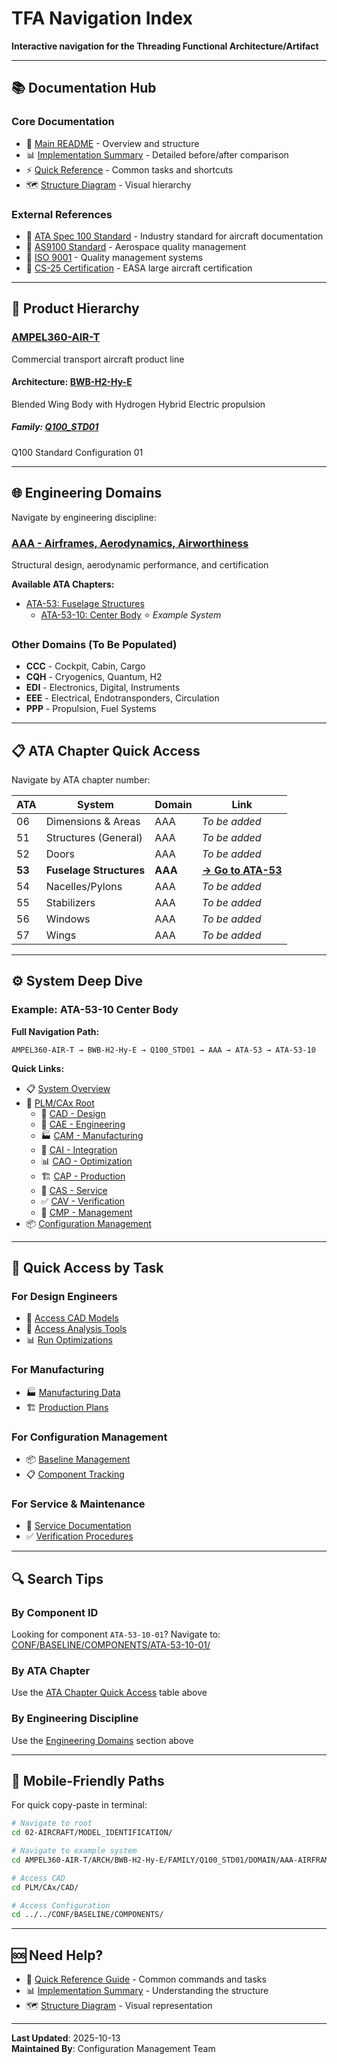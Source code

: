# TFA Navigation Index

**Interactive navigation for the Threading Functional Architecture/Artifact**

---

## 📚 Documentation Hub

### Core Documentation
- 📖 [Main README](./README.md) - Overview and structure
- 📊 [Implementation Summary](./TFA_IMPLEMENTATION_SUMMARY.md) - Detailed before/after comparison
- ⚡ [Quick Reference](./TFA_QUICK_REFERENCE.md) - Common tasks and shortcuts
- 🗺️ [Structure Diagram](./TFA_STRUCTURE_DIAGRAM.md) - Visual hierarchy

### External References
- 🔗 [ATA Spec 100 Standard](https://www.ata.org/resources/specifications) - Industry standard for aircraft documentation
- 🔗 [AS9100 Standard](https://www.sae.org/standards/content/as9100/) - Aerospace quality management
- 🔗 [ISO 9001](https://www.iso.org/iso-9001-quality-management.html) - Quality management systems
- 🔗 [CS-25 Certification](https://www.easa.europa.eu/document-library/certification-specifications/cs-25-large-aeroplanes) - EASA large aircraft certification

---

## 🏢 Product Hierarchy

### [AMPEL360-AIR-T](./AMPEL360-AIR-T/README.md)
Commercial transport aircraft product line

#### Architecture: [BWB-H2-Hy-E](./AMPEL360-AIR-T/ARCH/BWB-H2-Hy-E/README.md)
Blended Wing Body with Hydrogen Hybrid Electric propulsion

##### Family: [Q100_STD01](./AMPEL360-AIR-T/ARCH/BWB-H2-Hy-E/FAMILY/Q100_STD01/README.md)
Q100 Standard Configuration 01

---

## 🌐 Engineering Domains

Navigate by engineering discipline:

### [AAA - Airframes, Aerodynamics, Airworthiness](./AMPEL360-AIR-T/ARCH/BWB-H2-Hy-E/FAMILY/Q100_STD01/DOMAIN/AAA-AIRFRAMES-AERODYNAMICS-AIRWORTHINESS/README.md)
Structural design, aerodynamic performance, and certification

**Available ATA Chapters:**
- [ATA-53: Fuselage Structures](./AMPEL360-AIR-T/ARCH/BWB-H2-Hy-E/FAMILY/Q100_STD01/DOMAIN/AAA-AIRFRAMES-AERODYNAMICS-AIRWORTHINESS/ATA-53/README.md)
  - [ATA-53-10: Center Body](./AMPEL360-AIR-T/ARCH/BWB-H2-Hy-E/FAMILY/Q100_STD01/DOMAIN/AAA-AIRFRAMES-AERODYNAMICS-AIRWORTHINESS/ATA-53/SYSTEMS/ATA-53-10/README.md) ⭐ *Example System*

### Other Domains (To Be Populated)
- **CCC** - Cockpit, Cabin, Cargo
- **CQH** - Cryogenics, Quantum, H2
- **EDI** - Electronics, Digital, Instruments
- **EEE** - Electrical, Endotransponders, Circulation
- **PPP** - Propulsion, Fuel Systems

---

## 📋 ATA Chapter Quick Access

Navigate by ATA chapter number:

| ATA | System | Domain | Link |
|-----|--------|--------|------|
| 06 | Dimensions & Areas | AAA | *To be added* |
| 51 | Structures (General) | AAA | *To be added* |
| 52 | Doors | AAA | *To be added* |
| **53** | **Fuselage Structures** | **AAA** | **[→ Go to ATA-53](./AMPEL360-AIR-T/ARCH/BWB-H2-Hy-E/FAMILY/Q100_STD01/DOMAIN/AAA-AIRFRAMES-AERODYNAMICS-AIRWORTHINESS/ATA-53/README.md)** |
| 54 | Nacelles/Pylons | AAA | *To be added* |
| 55 | Stabilizers | AAA | *To be added* |
| 56 | Windows | AAA | *To be added* |
| 57 | Wings | AAA | *To be added* |

---

## ⚙️ System Deep Dive

### Example: ATA-53-10 Center Body

**Full Navigation Path:**
```
AMPEL360-AIR-T → BWB-H2-Hy-E → Q100_STD01 → AAA → ATA-53 → ATA-53-10
```

**Quick Links:**
- 📋 [System Overview](./AMPEL360-AIR-T/ARCH/BWB-H2-Hy-E/FAMILY/Q100_STD01/DOMAIN/AAA-AIRFRAMES-AERODYNAMICS-AIRWORTHINESS/ATA-53/SYSTEMS/ATA-53-10/README.md)
- 🔧 [PLM/CAx Root](./AMPEL360-AIR-T/ARCH/BWB-H2-Hy-E/FAMILY/Q100_STD01/DOMAIN/AAA-AIRFRAMES-AERODYNAMICS-AIRWORTHINESS/ATA-53/SYSTEMS/ATA-53-10/PLM/README.md)
  - 📐 [CAD - Design](./AMPEL360-AIR-T/ARCH/BWB-H2-Hy-E/FAMILY/Q100_STD01/DOMAIN/AAA-AIRFRAMES-AERODYNAMICS-AIRWORTHINESS/ATA-53/SYSTEMS/ATA-53-10/PLM/CAx/CAD/README.md)
  - 🔬 [CAE - Engineering](./AMPEL360-AIR-T/ARCH/BWB-H2-Hy-E/FAMILY/Q100_STD01/DOMAIN/AAA-AIRFRAMES-AERODYNAMICS-AIRWORTHINESS/ATA-53/SYSTEMS/ATA-53-10/PLM/CAx/CAE/README.md)
  - 🏭 [CAM - Manufacturing](./AMPEL360-AIR-T/ARCH/BWB-H2-Hy-E/FAMILY/Q100_STD01/DOMAIN/AAA-AIRFRAMES-AERODYNAMICS-AIRWORTHINESS/ATA-53/SYSTEMS/ATA-53-10/PLM/CAx/CAM/README.md)
  - 🔗 [CAI - Integration](./AMPEL360-AIR-T/ARCH/BWB-H2-Hy-E/FAMILY/Q100_STD01/DOMAIN/AAA-AIRFRAMES-AERODYNAMICS-AIRWORTHINESS/ATA-53/SYSTEMS/ATA-53-10/PLM/CAx/CAI/README.md)
  - 📊 [CAO - Optimization](./AMPEL360-AIR-T/ARCH/BWB-H2-Hy-E/FAMILY/Q100_STD01/DOMAIN/AAA-AIRFRAMES-AERODYNAMICS-AIRWORTHINESS/ATA-53/SYSTEMS/ATA-53-10/PLM/CAx/CAO/README.md)
  - 🏗️ [CAP - Production](./AMPEL360-AIR-T/ARCH/BWB-H2-Hy-E/FAMILY/Q100_STD01/DOMAIN/AAA-AIRFRAMES-AERODYNAMICS-AIRWORTHINESS/ATA-53/SYSTEMS/ATA-53-10/PLM/CAx/CAP/README.md)
  - 🔧 [CAS - Service](./AMPEL360-AIR-T/ARCH/BWB-H2-Hy-E/FAMILY/Q100_STD01/DOMAIN/AAA-AIRFRAMES-AERODYNAMICS-AIRWORTHINESS/ATA-53/SYSTEMS/ATA-53-10/PLM/CAx/CAS/README.md)
  - ✅ [CAV - Verification](./AMPEL360-AIR-T/ARCH/BWB-H2-Hy-E/FAMILY/Q100_STD01/DOMAIN/AAA-AIRFRAMES-AERODYNAMICS-AIRWORTHINESS/ATA-53/SYSTEMS/ATA-53-10/PLM/CAx/CAV/README.md)
  - 📅 [CMP - Management](./AMPEL360-AIR-T/ARCH/BWB-H2-Hy-E/FAMILY/Q100_STD01/DOMAIN/AAA-AIRFRAMES-AERODYNAMICS-AIRWORTHINESS/ATA-53/SYSTEMS/ATA-53-10/PLM/CAx/CMP/README.md)
- 📦 [Configuration Management](./AMPEL360-AIR-T/ARCH/BWB-H2-Hy-E/FAMILY/Q100_STD01/DOMAIN/AAA-AIRFRAMES-AERODYNAMICS-AIRWORTHINESS/ATA-53/SYSTEMS/ATA-53-10/CONF/README.md)

---

## 🎯 Quick Access by Task

### For Design Engineers
- 🎨 [Access CAD Models](./AMPEL360-AIR-T/ARCH/BWB-H2-Hy-E/FAMILY/Q100_STD01/DOMAIN/AAA-AIRFRAMES-AERODYNAMICS-AIRWORTHINESS/ATA-53/SYSTEMS/ATA-53-10/PLM/CAx/CAD/README.md)
- 🔬 [Access Analysis Tools](./AMPEL360-AIR-T/ARCH/BWB-H2-Hy-E/FAMILY/Q100_STD01/DOMAIN/AAA-AIRFRAMES-AERODYNAMICS-AIRWORTHINESS/ATA-53/SYSTEMS/ATA-53-10/PLM/CAx/CAE/README.md)
- 📊 [Run Optimizations](./AMPEL360-AIR-T/ARCH/BWB-H2-Hy-E/FAMILY/Q100_STD01/DOMAIN/AAA-AIRFRAMES-AERODYNAMICS-AIRWORTHINESS/ATA-53/SYSTEMS/ATA-53-10/PLM/CAx/CAO/README.md)

### For Manufacturing
- 🏭 [Manufacturing Data](./AMPEL360-AIR-T/ARCH/BWB-H2-Hy-E/FAMILY/Q100_STD01/DOMAIN/AAA-AIRFRAMES-AERODYNAMICS-AIRWORTHINESS/ATA-53/SYSTEMS/ATA-53-10/PLM/CAx/CAM/README.md)
- 🏗️ [Production Plans](./AMPEL360-AIR-T/ARCH/BWB-H2-Hy-E/FAMILY/Q100_STD01/DOMAIN/AAA-AIRFRAMES-AERODYNAMICS-AIRWORTHINESS/ATA-53/SYSTEMS/ATA-53-10/PLM/CAx/CAP/README.md)

### For Configuration Management
- 📦 [Baseline Management](./AMPEL360-AIR-T/ARCH/BWB-H2-Hy-E/FAMILY/Q100_STD01/DOMAIN/AAA-AIRFRAMES-AERODYNAMICS-AIRWORTHINESS/ATA-53/SYSTEMS/ATA-53-10/CONF/README.md)
- 📋 [Component Tracking](./AMPEL360-AIR-T/ARCH/BWB-H2-Hy-E/FAMILY/Q100_STD01/DOMAIN/AAA-AIRFRAMES-AERODYNAMICS-AIRWORTHINESS/ATA-53/SYSTEMS/ATA-53-10/CONF/BASELINE/COMPONENTS/)

### For Service & Maintenance
- 🔧 [Service Documentation](./AMPEL360-AIR-T/ARCH/BWB-H2-Hy-E/FAMILY/Q100_STD01/DOMAIN/AAA-AIRFRAMES-AERODYNAMICS-AIRWORTHINESS/ATA-53/SYSTEMS/ATA-53-10/PLM/CAx/CAS/README.md)
- ✅ [Verification Procedures](./AMPEL360-AIR-T/ARCH/BWB-H2-Hy-E/FAMILY/Q100_STD01/DOMAIN/AAA-AIRFRAMES-AERODYNAMICS-AIRWORTHINESS/ATA-53/SYSTEMS/ATA-53-10/PLM/CAx/CAV/README.md)

---

## 🔍 Search Tips

### By Component ID
Looking for component `ATA-53-10-01`?
Navigate to: [CONF/BASELINE/COMPONENTS/ATA-53-10-01/](./AMPEL360-AIR-T/ARCH/BWB-H2-Hy-E/FAMILY/Q100_STD01/DOMAIN/AAA-AIRFRAMES-AERODYNAMICS-AIRWORTHINESS/ATA-53/SYSTEMS/ATA-53-10/CONF/BASELINE/COMPONENTS/ATA-53-10-01/)

### By ATA Chapter
Use the [ATA Chapter Quick Access](#-ata-chapter-quick-access) table above

### By Engineering Discipline
Use the [Engineering Domains](#-engineering-domains) section above

---

## 📱 Mobile-Friendly Paths

For quick copy-paste in terminal:

```bash
# Navigate to root
cd 02-AIRCRAFT/MODEL_IDENTIFICATION/

# Navigate to example system
cd AMPEL360-AIR-T/ARCH/BWB-H2-Hy-E/FAMILY/Q100_STD01/DOMAIN/AAA-AIRFRAMES-AERODYNAMICS-AIRWORTHINESS/ATA-53/SYSTEMS/ATA-53-10/

# Access CAD
cd PLM/CAx/CAD/

# Access Configuration
cd ../../CONF/BASELINE/COMPONENTS/
```

---

## 🆘 Need Help?

- 📖 [Quick Reference Guide](./TFA_QUICK_REFERENCE.md) - Common commands and tasks
- 📊 [Implementation Summary](./TFA_IMPLEMENTATION_SUMMARY.md) - Understanding the structure
- 🗺️ [Structure Diagram](./TFA_STRUCTURE_DIAGRAM.md) - Visual representation

---

**Last Updated**: 2025-10-13  
**Maintained By**: Configuration Management Team


